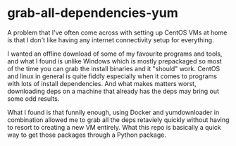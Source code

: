# grab-all-dependencies-yum
A problem that I've often come across with setting up CentOS VMs at home is that I don't like having any internet connectivity setup for everything.

I wanted an offline download of some of my favourite programs and tools, and what I found is unlike Windows which is mostly prepackaged so most of the time you can grab the install binaries and it "should" work. CentOS and linux in general is quite fiddly especially when it comes to programs with lots of install dependencies. And what makes matters worst, downloading deps on a machine that already has the deps may bring out some odd results.

What I found is that funnily enough, using Docker and yumdownloader in combination allowed me to grab all the deps retaviely quickly without having to resort to creating a new VM entirely. What this repo is basically a quick way to get those packages through a Python package.